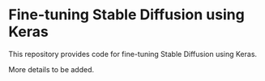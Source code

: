 # Fine-tuning Stable Diffusion using Keras

This repository provides code for fine-tuning Stable Diffusion using Keras.

More details to be added.
